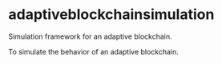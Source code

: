 # adaptiveblockchainsimulation
Simulation framework for an adaptive blockchain.

To simulate the behavior of an adaptive blockchain.